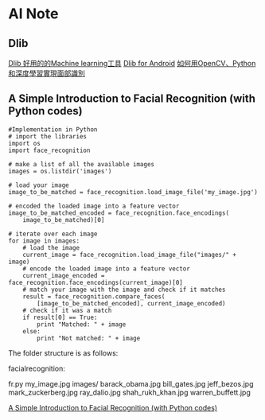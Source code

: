 AI Note
=======


Dlib 
----------

[Dlib 好用的的Machine learning工具](https://chtseng.wordpress.com/2016/12/23/dlib-%E5%A5%BD%E7%94%A8%E7%9A%84%E7%9A%84machine-learning%E5%B7%A5%E5%85%B7-%E4%B8%80/)
[Dlib for Android](https://github.com/tzutalin/dlib-android)
[如何用OpenCV、Python和深度學習實現面部識別](https://codertw.com/%E7%A8%8B%E5%BC%8F%E8%AA%9E%E8%A8%80/500189/)


A Simple Introduction to Facial Recognition (with Python codes)
----------

```
#Implementation in Python
# import the libraries
import os
import face_recognition

# make a list of all the available images
images = os.listdir('images')

# load your image
image_to_be_matched = face_recognition.load_image_file('my_image.jpg')

# encoded the loaded image into a feature vector
image_to_be_matched_encoded = face_recognition.face_encodings(
    image_to_be_matched)[0]

# iterate over each image
for image in images:
    # load the image
    current_image = face_recognition.load_image_file("images/" + image)
    # encode the loaded image into a feature vector
    current_image_encoded = face_recognition.face_encodings(current_image)[0]
    # match your image with the image and check if it matches
    result = face_recognition.compare_faces(
        [image_to_be_matched_encoded], current_image_encoded)
    # check if it was a match
    if result[0] == True:
        print "Matched: " + image
    else:
        print "Not matched: " + image

```

The folder structure is as follows:

facialrecognition:

fr.py
my_image.jpg
images/
barack_obama.jpg
bill_gates.jpg
jeff_bezos.jpg
mark_zuckerberg.jpg
ray_dalio.jpg
shah_rukh_khan.jpg
warren_buffett.jpg


[A Simple Introduction to Facial Recognition (with Python codes)](https://www.analyticsvidhya.com/blog/2018/08/a-simple-introduction-to-facial-recognition-with-python-codes/)
